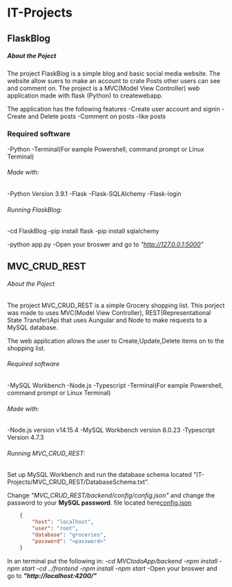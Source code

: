 # IT-Projects
## FlaskBlog
##### About the Poject
The project FlaskBlog is a simple blog and basic social media website.
The website allow suers to make an account to crate Posts other users can see and comment on.
The project is a MVC(Model View Controller) web application made with flask (Python) to createwebapp.
    
The application has the following features
-Create user account and signin
-Create and Delete posts 
-Comment on posts
-like posts

### Required software
-Python
-Terminal(For eample Powershell, command prompt or Linux Terminal)
        
###### Made with:
-Python Version 3.9.1
-Flask
-Flask-SQLAlchemy
-Flask-login
    
###### Running FlaskBlog:
-cd FlaskBlog
-pip install flask
-pip install sqlalchemy

-python app.py
-Open your broswer and go to *"http://127.0.0.1:5000"*

## MVC_CRUD_REST
###### About the Poject
The project MVC_CRUD_REST is a simple Grocery shopping list.
This porject was made to uses MVC(Model View Controller), REST(Representational State Transfer)Api that uses Aungular and Node to make requests to a MySQL database. 

The web application allows the user to Create,Update,Delete items on to the shopping list.

###### Required software
-MySQL Workbench
-Node.js
-Typescript
-Terminal(For eample Powershell, command prompt or Linux Terminal)


###### Made with:
-Node.js version v14.15.4 
-MySQL Workbench version 8.0.23
-Typescript Version 4.7.3  

###### Running MVC_CRUD_REST:
Set up MySQL Workbench and run the database schema located "IT-Projects/MVC_CRUD_REST/DatabaseSchema.txt".
    
Change *"MVC_CRUD_REST/backend/config/config.json"* and change the password to your **MySQL password**.
file located here[config.json](MVC_CRUD_REST/backend/config/config.json)
```json
    {
        "host": "localhost",
        "user": "root",
        "database": "groceries",
        "password": "<password>"
    }
```

In an terminal put the following in:
*-cd MVCtodoApp/backend
-npm install
-npm start
-cd ../frontend
-npm install
-npm start*
-Open your broswer and go to ***"http://localhost:4200/"***
